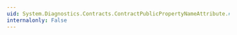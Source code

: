 ```yaml
---
uid: System.Diagnostics.Contracts.ContractPublicPropertyNameAttribute.#ctor(System.String)
internalonly: False
---
```

